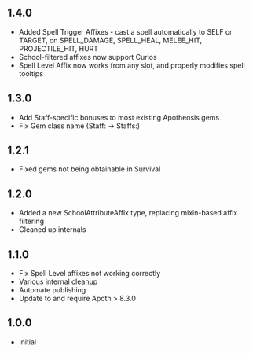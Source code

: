 ## 1.4.0
- Added Spell Trigger Affixes - cast a spell automatically to SELF or TARGET, on SPELL_DAMAGE, SPELL_HEAL, MELEE_HIT, PROJECTILE_HIT, HURT
- School-filtered affixes now support Curios
- Spell Level Affix now works from any slot, and properly modifies spell tooltips

## 1.3.0
- Add Staff-specific bonuses to most existing Apotheosis gems
- Fix Gem class name (Staff: -> Staffs:)

## 1.2.1
- Fixed gems not being obtainable in Survival

## 1.2.0
- Added a new SchoolAttributeAffix type, replacing mixin-based affix filtering
- Cleaned up internals

## 1.1.0
- Fix Spell Level affixes not working correctly
- Various internal cleanup
- Automate publishing
- Update to and require Apoth > 8.3.0

## 1.0.0
- Initial